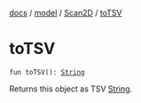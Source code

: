 [docs](../../index.md) / [model](../index.md) / [Scan2D](index.md) / [toTSV](./to-t-s-v.md)

# toTSV

`fun toTSV(): `[`String`](https://kotlinlang.org/api/latest/jvm/stdlib/kotlin/-string/index.html)

Returns this object as TSV [String](https://kotlinlang.org/api/latest/jvm/stdlib/kotlin/-string/index.html).


